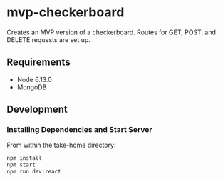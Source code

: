 # mvp-checkerboard
Creates an MVP version of a checkerboard. Routes for GET, POST, and DELETE requests are set up.

## Requirements

- Node 6.13.0
- MongoDB

## Development

### Installing Dependencies and Start Server

From within the take-home directory:

```sh
npm install
npm start
npm run dev:react
```
